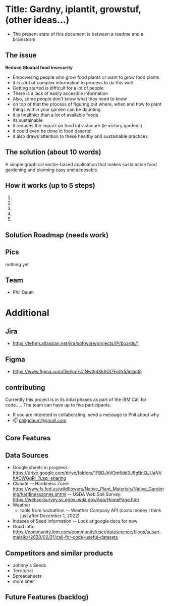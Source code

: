 # Title: Gardny, iplantit, growstuf, (other ideas...)
- The present state of this document is between a readme and a brainstorm

## The issue
**Reduce Gloabal food insecurity** 
- Empowering people who grow food plants or want to grow food plants
- it is a lot of complex information to process to do this well
- Getting started is difficult for a lot of people
- There is a lack of easily accesible information
- Also, some people don't know what they need to know
- on top of that the process of figuring out where, when and how to plant things within your garden can be daunting 
- it is healthier than a lot of available foods
- its sustainable
- it reduces the impact on food infrastucure (ie victory gardens)
- it could even be done in food deserts!
- it also draws attention to these healthy and sustainable practices


## The solution (about 10 words)
A simple graphical vector-based application that makes sustainable food gardening and planning easy and accesable.

## How it works (up to 5 steps)
1.
2.
3.
4.
5.


## Solution Roadmap (needs work)

## Pics
nothing yet

## Team
- Phil Daum

# Additional

## Jira
- https://tefpm.atlassian.net/jira/software/projects/IP/boards/1

## Figma
- https://www.figma.com/file/kmE41NwtIqIXkXOI7FgGr5/iplantit

## contributing
Currently this project is in its intial phases as part of the IBM Call for code.....
The team can have up to five participants.
- If you are intereted in collaborating, send a message to Phil about why
- 📫 philgdaum@gmail.com

## Core Features

## Data Sources
- Google sheets in progress: https://drive.google.com/drive/folders/1FBDJhVOm6dd3J6gBnQJUaNVhACWGgRi_?usp=sharing
- Climate
-- Hardiness Zone: https://www.fs.fed.us/wildflowers/Native_Plant_Materials/Native_Gardening/hardinesszones.shtml
-- USDA Web Soil Survey: https://websoilsurvey.sc.egov.usda.gov/App/HomePage.htm
- Weather
    - tools from hackathon
    -- Weather Company API (costs money I think just after December 1, 2022)
- Indexes of Seed information
    -- Look at google docs for now
- Good info: https://community.ibm.com/community/user/datascience/blogs/susan-malaika/2020/02/21/call-for-code-useful-datasets

## Competitors and similar products
- Johnny's Seeds
- Territorial
- Spreadsheets
- more later

## Future Features (backlog)

